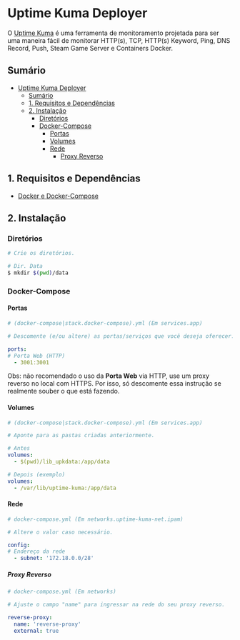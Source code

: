 # Uptime Kuma Deployer

O [Uptime Kuma](https://uptime.kuma.pet) é uma ferramenta de monitoramento projetada para ser uma maneira fácil de monitorar HTTP(s), TCP, HTTP(s) Keyword, Ping, DNS Record, Push, Steam Game Server e Containers Docker.

## Sumário

- [Uptime Kuma Deployer](#uptime-kuma-deployer)
  - [Sumário](#sumário)
  - [1. Requisitos e Dependências](#1-requisitos-e-dependências)
  - [2. Instalação](#2-instalação)
    - [Diretórios](#diretórios)
    - [Docker-Compose](#docker-compose)
      - [Portas](#portas)
      - [Volumes](#volumes)
      - [Rede](#rede)
        - [Proxy Reverso](#proxy-reverso)

## 1. Requisitos e Dependências

- [Docker e Docker-Compose](https://docs.docker.com/)

## 2. Instalação

### Diretórios

```bash
# Crie os diretórios.

# Dir. Data
$ mkdir $(pwd)/data
```

### Docker-Compose

#### Portas

```yml
# (docker-compose|stack.docker-compose).yml (Em services.app)

# Descomente (e/ou altere) as portas/serviços que você deseja oferecer.

ports:
# Porta Web (HTTP)
  - 3001:3001
```

Obs: não recomendado o uso da **Porta Web** via HTTP, use um proxy reverso no local com HTTPS. Por isso, só descomente essa instrução se realmente souber o que está fazendo.

#### Volumes

```yml
# (docker-compose|stack.docker-compose).yml (Em services.app)

# Aponte para as pastas criadas anteriormente.

# Antes
volumes:
  - $(pwd)/lib_upkdata:/app/data

# Depois (exemplo)
volumes:
  - /var/lib/uptime-kuma:/app/data
```

#### Rede

```yml
# docker-compose.yml (Em networks.uptime-kuma-net.ipam)

# Altere o valor caso necessário. 

config:
# Endereço da rede
  - subnet: '172.18.0.0/28'
```

##### Proxy Reverso

```yml
# docker-compose.yml (Em networks)

# Ajuste o campo "name" para ingressar na rede do seu proxy reverso.

reverse-proxy:
  name: 'reverse-proxy'
  external: true
```